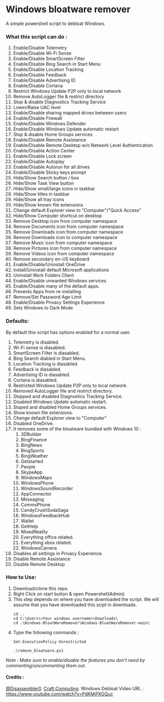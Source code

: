 # Windows bloatware remover
A simple powershell script to debloat Windows.

### What this script can do :
1. Enable/Disable Telemetry
2. Enable/Disable Wi-Fi Sense
3. Enable/Disable SmartScreen Filter
4. Enable/Disable Bing Search in Start Menu
5. Enable/Disable Location Tracking
6. Enable/Disable Feedback
7. Enable/Disable Advertising ID
8. Enable/Disable Cortana
9. Restrict Windows Update P2P only to local network
10. Remove AutoLogger file & restrict directory
11. Stop & disable Diagnostics Tracking Service
12. Lower/Raise UAC level
13. Enable/Disable sharing mapped drives between users
14. Enable/Disable Firewall
15. Enable/Disable Windows Defender
16. Enable/Disable Windows Update automatic restart
17. Stop & disable Home Groups services
18. Enable/Disable Remote Assistance
19. Enable/Disable Remote Desktop w/o Network Level Authentication
20. Enable/Disable Action Center
21. Enable/Disable Lock screen
22. Enable/Disable Autoplay
23. Enable/Disable Autorun for all drives
24. Enable/Disable Sticky keys prompt
25. Hide/Show Search button / box
26. Hide/Show Task View button
27. Hide/Show small/large icons in taskbar
28. Hide/Show titles in taskbar
29. Hide/Show all tray icons
30. Hide/Show known file extensions
31. Change default Explorer view to "Computer"/"Quick Access"
32. Hide/Show Computer shortcut on desktop
33. Remove Desktop icon from computer namespace
34. Remove Documents icon from computer namespace
35. Remove Downloads icon from computer namespace
36. Remove Downloads icon to computer namespace
37. Remove Music icon from computer namespace
38. Remove Pictures icon from computer namespace
39. Remove Videos icon from computer namespace
40. Remove secondary en-US keyboard
41. Enable/Disable/Uninstall OneDrive
42. Install/Uninstall default Microsoft applications
43. Uninstall Work Folders Client
44. Enable/Disable unwanted Windows services
45. Enable/Disable many of the default apps.
46. Prevents Apps from re-installing
47. Remove/Set Password Age Limit
48. Enable/Disable Privacy Settings Experience
49. Sets Windows to Dark Mode

### Defaults:
By default this script has options enabled for a normal user.
1. Telemetry is disabled.
2. Wi-Fi sense is diasabled.
3. SmartScreen Filter is diasabled.
4. Bing Search diabled in Start Menu.
5. Location Tracking is diasabled.
6. Feedback is diasabled.
7. Advertising ID is diasabled.
8. Cortana is diasabled.
9. Restricted Windows Update P2P only to local network.
10. Removed AutoLogger file and restrict directory.
11. Stopped and disabled Diagnostics Tracking Service.
12. Disabled Windows Update automatic restart.
13. Stoped and disabled Home Groups services.
14. Show known file extensions.
15. Change default Explorer view to "Computer"
16. Disabled OneDrive.
17. It removes some of the bloatware bundled with Windows 10 :
    1. 3DBuilder
    2. BingFinance
    3. BingNews
    4. BingSports
    5. BingWeather
    6. Getstarted
    7. People
    8. SkypeApp
    9. WindowsMaps
    10. WindowsPhone
    11. WindowsSoundRecorder
    12. AppConnector
    13. Messaging
    14. CommsPhone
    15. CandyCrushSodaSaga
    16. WindowsFeedbackHub
    17. Wallet
    18. GetHelp
    19. MixedReality
    20. Everything office related.
    21. Everything xbox related.
    22. WindowsCamera
18. Disables all settings in Privacy Experience.
19. Disable Remote Assistance
20. Disable Remote Desktop

### How to Use:
1. Download/clone this repo.
2. Right Click on start button & open Powershell(Admin)
3. This step depends on where you have downloaded the script.
    We will assume that you have downloaded this scipt in downloads.
    ```
    cd ..
    cd C:\Users\<Your windows username>\Downloads\
    cd .\Windows-BloatWareRemover\Windows-BloatWareRemover-main\
    ```
4. Type the following commands :
    ```
    Set-ExecutionPolicy Unrestricted
    ```
    ```
    .\remove_bloatware.ps1
    ```
*Note : Make sure to enable/disable the features you don't need by commenting/uncommenting them out.*
#### Credits :
[@Disassembler0]( https://github.com/Disassembler0 ).
[Craft Computing]( https://www.youtube.com/channel/UCp3yVOm6A55nx65STpm3tXQ ).
Windows Debloat Video URL : https://www.youtube.com/watch?v=PdKMiFKGQuc <br>
